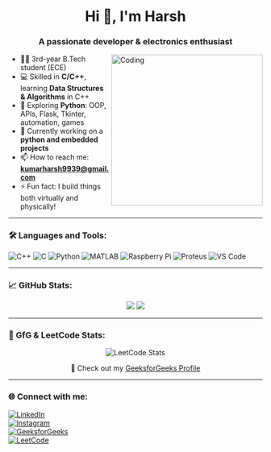 <h1 align="center">Hi 👋, I'm Harsh</h1>
<h3 align="center">A passionate developer & electronics enthusiast</h3>

<img align="right" alt="Coding" width="300" src="https://media.giphy.com/media/qgQUggAC3Pfv687qPC/giphy.gif">

- 👨‍🎓 3rd-year B.Tech student (ECE)
- 💻 Skilled in **C/C++**, learning **Data Structures & Algorithms** in C++
- 🐍 Exploring **Python**: OOP, APIs, Flask, Tkinter, automation, games
- 🔭 Currently working on a **python and embedded projects**
- 📫 How to reach me: **kumarharsh9939@gmail.com**
- ⚡ Fun fact: I build things both virtually and physically!

---

### 🛠️ Languages and Tools:
![C++](https://img.shields.io/badge/-C++-05122A?style=flat&logo=c%2B%2B)
![C](https://img.shields.io/badge/-C-05122A?style=flat&logo=c)
![Python](https://img.shields.io/badge/-Python-05122A?style=flat&logo=python)
![MATLAB](https://img.shields.io/badge/-MATLAB-05122A?style=flat&logo=mathworks)
![Raspberry Pi](https://img.shields.io/badge/-Raspberry%20Pi-05122A?style=flat&logo=raspberry-pi)
![Proteus](https://img.shields.io/badge/-Proteus-05122A?style=flat&logo=proteus&logoColor=white)
![VS Code](https://img.shields.io/badge/-VS%20Code-05122A?style=flat&logo=visual-studio-code)

---

### 📈 GitHub Stats:
<p align="center">
  <img src="https://github-readme-stats.vercel.app/api?username=darxharsh373&show_icons=true&theme=radical" />
  <img src="https://github-readme-streak-stats.herokuapp.com?user=darxharsh373&theme=radical" />
</p>

---

### 🎯 GfG & LeetCode Stats:

<p align="center">
  <img src="https://leetcard.jacoblin.cool/darxharsh?theme=dark&font=Baloo+Bhai&ext=contest" alt="LeetCode Stats" />
</p>

<!-- GfG stats are not officially supported via image cards.
     Here's a text link instead. -->

<p align="center">
  📘 Check out my <a href="https://www.geeksforgeeks.org/user/kumarharsh6373/" target="_blank">GeeksforGeeks Profile</a>
</p>

---

### 🌐 Connect with me:

[![LinkedIn](https://img.shields.io/badge/-LinkedIn-blue?style=flat-square&logo=Linkedin&logoColor=white)](https://www.linkedin.com/in/harsh-kumar-656415164)  
[![Instagram](https://img.shields.io/badge/-Instagram-E4405F?style=flat-square&logo=Instagram&logoColor=white)](https://www.instagram.com/harsh_6373/)  
[![GeeksforGeeks](https://img.shields.io/badge/-GeeksforGeeks-14A800?style=flat-square&logo=GeeksforGeeks&logoColor=white)](https://www.geeksforgeeks.org/user/kumarharsh6373/)  
[![LeetCode](https://img.shields.io/badge/-LeetCode-FFA116?style=flat-square&logo=LeetCode&logoColor=white)](https://leetcode.com/u/darxharsh/)

